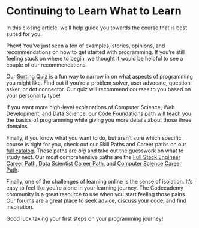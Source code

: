 # Continuing to Learn What to Learn

In this closing article, we’ll help guide you towards the course that is best suited for you.

Phew! You’ve just seen a ton of examples, stories, opinions, and recommendations on how to get started with programming. If you’re still feeling stuck on where to begin, we thought it would be helpful to see a couple of our recommendations.

Our [Sorting Quiz](https://www.codecademy.com/explore/sorting-quiz) is a fun way to narrow in on what aspects of programming you might like. Find out if you’re a problem solver, user advocate, question asker, or dot connector. Our quiz will recommend courses to you based on your personality type!

If you want more high-level explanations of Computer Science, Web Development, and Data Science, our [Code Foundations](https://www.codecademy.com/learn/paths/code-foundations) path will teach you the basics of programming while giving you more details about those three domains.

Finally, if you know what you want to do, but aren’t sure which specific course is right for you, check out our Skill Paths and Career paths on our [full catalog](https://www.codecademy.com/catalog/all). These paths are _big_ and take out the guesswork on what to study next. Our most comprehensive paths are the [Full Stack Engineer Career Path](https://www.codecademy.com/learn/paths/full-stack-engineer-career-path), [Data Scientist Career Path](https://www.codecademy.com/learn/paths/data-science), and [Computer Science Career Path](https://www.codecademy.com/learn/paths/computer-science).

Finally, one of the challenges of learning online is the sense of isolation. It’s easy to feel like you’re alone in your learning journey. The Codecademy community is a great resource to use when you start feeling those pains. Our [forums](https://discuss.codecademy.com/) are a great place to seek advice, discuss your code, and find inspiration.

Good luck taking your first steps on your programming journey!
